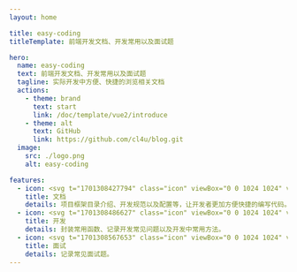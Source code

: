 ```yaml
---
layout: home

title: easy-coding
titleTemplate: 前端开发文档、开发常用以及面试题

hero:
  name: easy-coding
  text: 前端开发文档、开发常用以及面试题
  tagline: 实际开发中方便、快捷的浏览相关文档
  actions:
    - theme: brand
      text: start
      link: /doc/template/vue2/introduce
    - theme: alt
      text: GitHub
      link: https://github.com/cl4u/blog.git
  image:
    src: ./logo.png
    alt: easy-coding

features:
  - icon: <svg t="1701308427794" class="icon" viewBox="0 0 1024 1024" version="1.1" xmlns="http://www.w3.org/2000/svg" p-id="4499" width="128" height="128"><path d="M924 0H100C45 0 0 45 0 100v824c0 55 45 100 100 100h824c55 0 100-45 100-100V100c0-55-45-100-100-100z m55 924c0 14.58-5.75 28.36-16.19 38.81S938.58 979 924 979H100c-14.58 0-28.36-5.75-38.81-16.19S45 938.58 45 924V315h934v609zM45 270V100c0-14.58 5.75-28.36 16.19-38.81C71.64 50.75 85.42 45 100 45h824c14.58 0 28.36 5.75 38.81 16.19C973.25 71.64 979 85.42 979 100v170H45z" fill="#d81e06" p-id="4500"></path><path d="M157.5 157.5m-22.5 0a22.5 22.5 0 1 0 45 0 22.5 22.5 0 1 0-45 0Z" fill="#d81e06" p-id="4501"></path><path d="M292.5 157.5m-22.5 0a22.5 22.5 0 1 0 45 0 22.5 22.5 0 1 0-45 0Z" fill="#d81e06" p-id="4502"></path><path d="M427.5 157.5m-22.5 0a22.5 22.5 0 1 0 45 0 22.5 22.5 0 1 0-45 0Z" fill="#d81e06" p-id="4503"></path><path d="M361.99 536.76h152.69v36.69H411.55v57.58h88.06v36.99h-88.06v89.5h-49.56V536.76zM557.88 536.76H709.9v36.69H607.43v51.01h87.06v36.99h-87.06v59.07h106.14v36.99h-155.7V536.76z" fill="#d81e06" p-id="4504"></path></svg>
    title: 文档
    details: 项目框架目录介绍、开发规范以及配置等，让开发者更加方便快捷的编写代码。
  - icon: <svg t="1701308486627" class="icon" viewBox="0 0 1024 1024" version="1.1" xmlns="http://www.w3.org/2000/svg" p-id="6045" width="128" height="128"><path d="M189.04576 205.55776c8.71936 0 16.1536-2.94912 22.30784-8.84736s9.23136-13.20448 9.23136-21.92384c0.51712-8.71936-2.432-16.2816-8.84224-22.69184-6.41024-6.40512-13.7216-9.87136-21.92384-10.38336-8.20736 0-15.3856 3.07712-21.53984 9.23136s-9.48736 13.33248-9.99936 21.53984v1.54112c0 8.20224 3.07712 15.38048 9.23136 21.53984 6.14912 6.14912 13.32736 9.48224 21.53472 9.99424zM280.58624 205.55776c8.20736 0 15.2576-2.94912 21.15584-8.84736 5.89824-5.89824 9.10336-12.94848 9.61536-21.15584 0.512-8.71936-2.176-16.41472-8.07424-23.08096s-13.2096-10.25536-21.92384-10.76736c-8.20736 0-15.5136 2.94912-21.92896 8.84736-6.41024 5.89824-9.87136 12.94848-10.38336 21.15584v2.30912c0 8.20736 2.94912 15.3856 8.84736 21.53984 5.89824 6.15424 13.2096 9.48736 21.92384 9.99936h0.768zM393.6768 151.7056c-6.15424-6.66624-13.5936-9.99936-22.31296-9.99936-8.20736 0.512-15.3856 3.72224-21.53984 9.61536-6.15424 5.89824-9.48736 12.94848-10.00448 21.15584v1.536c0 8.71936 3.07712 16.0256 9.23136 21.92384s13.58848 9.10336 22.30784 9.61536c8.20736 0 15.3856-3.07712 21.53984-9.23136s9.48736-13.33248 9.99936-21.54496c0.00512-8.70912-3.072-16.39936-9.22112-23.07072z" p-id="6046" fill="#1afa29"></path><path d="M901.12 39.17824H122.88c-45.24032 0-81.92 36.67968-81.92 81.92v778.24c0 45.24544 36.67968 81.92 81.92 81.92h778.24c45.24544 0 81.92-36.67456 81.92-81.92v-778.24c0-45.24032-36.67456-81.92-81.92-81.92z m30.72 860.16c0 16.94208-13.77792 30.72-30.72 30.72H122.88c-16.94208 0-30.72-13.77792-30.72-30.72v-778.24c0-16.94208 13.77792-30.72 30.72-30.72h778.24c16.94208 0 30.72 13.77792 30.72 30.72v778.24z" p-id="6047" fill="#1afa29"></path><path d="M71.68 252.93824h880.64v46.08H71.68zM303.616 455.3472c-3.01568 0-6.03136 3.2-7.04 8.00256l-49.26976 156.8 49.26976 156.8c1.00352 4.80256 4.0192 8.00256 7.04 8.00256h33.1776c6.03136 0 10.05056-11.20256 7.04-19.2l-46.24896-145.60256 46.24896-145.60256c3.01568-9.6-1.00352-19.2-7.04-19.2H303.616zM776.68864 618.5472l-57.79968-156.8c-1.15712-4.80256-4.62336-8.00256-8.0896-8.00256h-38.15424c-6.93248 0-11.56096 11.20256-8.08448 19.2l53.17632 145.60256-53.17632 145.60256c-3.47648 9.6 1.15712 19.2 8.08448 19.2h38.15424c3.46624 0 6.93248-3.2 8.0896-8.00256l57.79968-156.8zM440.62208 866.54464h42.5728c5.01248 0 10.01472-4.80256 10.01472-11.20256l92.76416-467.2c1.2544-8.00256-3.75296-16-10.01472-16h-42.57792c-5.01248 0-10.01984 4.80256-10.01984 11.20256l-92.75904 467.2c-2.50368 9.6 2.50368 16 10.01984 16z" p-id="6048" fill="#1afa29"></path></svg>
    title: 开发
    details: 封装常用函数、记录开发常见问题以及开发中常用方法。
  - icon: <svg t="1701308567653" class="icon" viewBox="0 0 1024 1024" version="1.1" xmlns="http://www.w3.org/2000/svg" p-id="7363" width="128" height="128"><path d="M853.333333 0h-512C273.066667 0 213.333333 59.733333 213.333333 128v597.333333c0 68.266667 59.733333 128 128 128h512c68.266667 0 128-59.733333 128-128v-597.333333C981.333333 59.733333 921.6 0 853.333333 0z m42.666667 725.333333c0 25.6-17.066667 42.666667-42.666667 42.666667h-512c-25.6 0-42.666667-17.066667-42.666666-42.666667v-597.333333c0-25.6 17.066667-42.666667 42.666666-42.666667h512c25.6 0 42.666667 17.066667 42.666667 42.666667v597.333333zM768 512h-341.333333c-25.6 0-42.666667 17.066667-42.666667 42.666667s17.066667 42.666667 42.666667 42.666666h341.333333c25.6 0 42.666667-17.066667 42.666667-42.666666S793.6 512 768 512z m-256-85.333333h170.666667c25.6 0 42.666667-17.066667 42.666666-42.666667S708.266667 341.333333 682.666667 341.333333h-170.666667c-25.6 0-42.666667 17.066667-42.666667 42.666667s17.066667 42.666667 42.666667 42.666667z m341.333333 512h-682.666666c-25.6 0-42.666667-17.066667-42.666667-42.666667v-682.666667C128 187.733333 110.933333 170.666667 85.333333 170.666667s-42.666667 17.066667-42.666666 42.666666v682.666667c0 68.266667 59.733333 128 128 128h682.666666c25.6 0 42.666667-17.066667 42.666667-42.666667s-17.066667-42.666667-42.666667-42.666666z" p-id="7364" fill="#db11d3"></path></svg>
    title: 面试
    details: 记录常见面试题。
---
```


<style>
:root {
  --vp-home-hero-name-color: transparent;
  --vp-home-hero-name-background: -webkit-linear-gradient(120deg, #bd34fe 30%, #41d1ff);

  --vp-home-hero-image-background-image: linear-gradient(-45deg, #bd34fe 50%, #47caff 50%);
  --vp-home-hero-image-filter: blur(44px);
}

@media (min-width: 640px) {
  :root {
    --vp-home-hero-image-filter: blur(56px);
  }
}

@media (min-width: 960px) {
  :root {
    --vp-home-hero-image-filter: blur(68px);
  }
}
</style>
